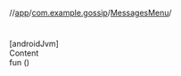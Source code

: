 //[app](../../index.md)/[com.example.gossip](../index.md)/[MessagesMenu](index.md)/[<init>](-init-.md)



# <init>  
[androidJvm]  
Content  
fun [<init>](-init-.md)()  



